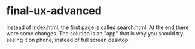 # final-ux-advanced
Instead of index.html, the first page is called search.html. At the end there were some changes.
The solution is an "app" that is why you should try seeing it on phone, instead of full screen desktop.
